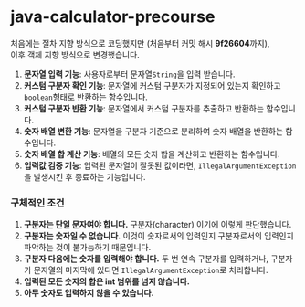 # java-calculator-precourse

처음에는 절차 지향 방식으로 코딩했지만 (처음부터 커밋 해시 **9f26604**까지),  
이후 객체 지향 방식으로 변경했습니다.

1. **문자열 입력 기능**: 사용자로부터 문자열``String``을 입력 받습니다.
2. **커스텀 구분자 확인 기능**: 문자열에 커스텀 구분자가 지정되어 있는지 확인하고 ``boolean``형태로 반환하는 함수입니다.
3. **커스텀 구분자 반환 기능**: 문자열에서 커스텀 구분자를 추출하고 반환하는 함수입니다.
4. **숫자 배열 변환 기능**: 문자열을 구분자 기준으로 분리하여 숫자 배열을 반환하는 함수입니다.
5. **숫자 배열 합 계산 기능**: 배열의 모든 숫자 합을 계산하고 반환하는 함수입니다.
6. **입력값 검증 기능**: 입력된 문자열이 잘못된 값이라면, ``IllegalArgumentException``을 발생시킨 후 종료하는 기능입니다. 

### 구체적인 조건
1. **구분자는 단일 문자여야 합니다.** 구분자(character) 이기에 이렇게 판단했습니다.
2. **구분자는 숫자일 수 없습니다.** 이것이 숫자로서의 입력인지 구분자로서의 입력인지 파악하는 것이 불가능하기 때문입니다.
3. **구분자 다음에는 숫자를 입력해야 합니다.** 두 번 연속 구분자를 입력하거나, 구분자가 문자열의 마지막에 있다면 ``IllegalArgumentException``로 처리합니다.
4. **입력된 모든 숫자의 합은 int 범위를 넘지 않습니다.**
5. **아무 숫자도 입력하지 않을 수 있습니다.**